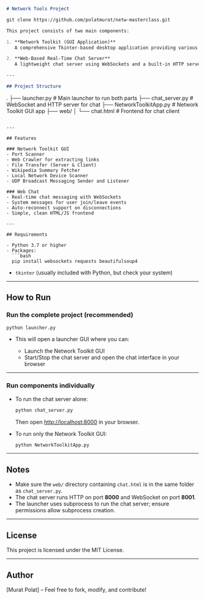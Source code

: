 ```markdown
# Network Tools Project

git clone https://github.com/polatmurat/netw-masterclass.git

This project consists of two main components:

1. **Network Toolkit (GUI Application)**  
   A comprehensive Tkinter-based desktop application providing various network utilities such as port scanning, web crawling, file transfer, Wikipedia data fetching, device scanning, and UDP broadcast messaging.

2. **Web-Based Real-Time Chat Server**  
   A lightweight chat server using WebSockets and a built-in HTTP server to serve a simple HTML/JS frontend for real-time messaging.

---

## Project Structure

```

.
├── launcher.py               # Main launcher to run both parts
├── chat\_server.py            # WebSocket and HTTP server for chat
├── NetworkToolkitApp.py      # Network Toolkit GUI app
├── web/
│   └── chat.html             # Frontend for chat client

````

---

## Features

### Network Toolkit GUI
- Port Scanner
- Web Crawler for extracting links
- File Transfer (Server & Client)
- Wikipedia Summary Fetcher
- Local Network Device Scanner
- UDP Broadcast Messaging Sender and Listener

### Web Chat
- Real-time chat messaging with WebSockets
- System messages for user join/leave events
- Auto-reconnect support on disconnections
- Simple, clean HTML/JS frontend

---

## Requirements

- Python 3.7 or higher
- Packages:
  ```bash
  pip install websockets requests beautifulsoup4
````

* `tkinter` (usually included with Python, but check your system)

---

## How to Run

### Run the complete project (recommended)

```bash
python launcher.py
```

* This will open a launcher GUI where you can:

  * Launch the Network Toolkit GUI
  * Start/Stop the chat server and open the chat interface in your browser

---

### Run components individually

* To run the chat server alone:

  ```bash
  python chat_server.py
  ```

  Then open [http://localhost:8000](http://localhost:8000) in your browser.

* To run only the Network Toolkit GUI:

  ```bash
  python NetworkToolkitApp.py
  ```

---

## Notes

* Make sure the `web/` directory containing `chat.html` is in the same folder as `chat_server.py`.
* The chat server runs HTTP on port **8000** and WebSocket on port **8001**.
* The launcher uses subprocess to run the chat server; ensure permissions allow subprocess creation.

---

## License

This project is licensed under the MIT License.

---

## Author

\[Murat Polat] – Feel free to fork, modify, and contribute!
